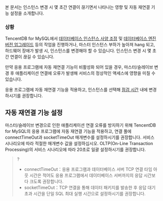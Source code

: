 본 문서는 인스턴스 변경 시 몇 초간 연결이 끊기면서 나타나는 영향 및 자동 재연결 기능 설정을 소개합니다.
### 상황
TencentDB for MySQL에서 [데이터베이스 인스턴스 사양 조정](https://intl.cloud.tencent.com/document/product/236/19707) 및 [데이터베이스 엔진 버전 업그레이드](https://intl.cloud.tencent.com/document/product/236/8126) 등의 작업을 진행하거나, 마스터 인스턴스 부하가 높아져 hang 되고, 하드웨어 장애가 발생 시, 인스턴스를 변경해야 할 수 있습니다. 인스턴스 변경 시 몇 초간 연결이 끊길 수 있습니다.

만약 응용 프로그램에 자동 재연결 기능이 비활성화 되어 있을 경우, 마스터/슬레이브 변경 후 애플리케이션 연결에 오류가 발생해 서비스의 정상적인 액세스에 영향을 미칠 수 있습니다.

응용 프로그램에 자동 재연결 기능을 적용하고, 인스턴스를 선택해 [점검 시간](https://intl.cloud.tencent.com/document/product/236/10929) 내에 변경하시기를 권장합니다.


## 자동 재연결 기능 설정
마스터/슬레이브 변경으로 인한 애플리케이션 연결 오류를 방지하기 위해 TencentDB for MySQL의 응용 프로그램에 자동 재연결 기능을 적용하고, 연결 풀에 connectTimeOut과 socketTimeOut 매개변수를 설정하시기를 권장합니다.
서비스 시나리오에 따라 적절한 매개변수 값을 설정하십시오. OLTP(On-Line Transaction Processing)의 서비스 시나리오에 따라 20초로 일괄 설정하시기를 권장합니다.
>?
>- connectTimeOut：응용 프로그램과 데이터베이스 서버 TCP 연결 타임 아웃 시간은 적어도 응용 프로그램에서 데이터베이스 서버까지의 응답 시간보다 크도록 권장합니다.
>- socketTimeOut：TCP 연결을 통해 데이터 패키지를 발송한 후 응답 대기 초과 시간을 단일 SQL 최대 실행 시간으로 설정하시기를 권장합니다.

